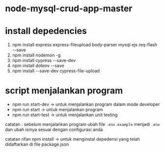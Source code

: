# node-mysql-crud-app-master

# install depedencies

1. npm install express express-fileupload body-parser mysql ejs req-flash --save
2. npm install nodemon -g
3. npm install cypress --save-dev
4. npm install dotenv --save
5. npm install --save-dev cypress-file-upload

# script menjalankan program

- npm run start-dev -> untuk menjalankan program dalam mode developer
- npm run start -> untuk menjalankan program
- npm run start-test -> untuk menjalankan unit testing

catatan : sebelum menjalankan program ubah file `.env.example` menjadi `.env` dan ubah isinya sesuai dengan configurasi anda

catatan rifan
npm install -> untuk menginstal depedensi yang telah didaftarkan di file package.json
